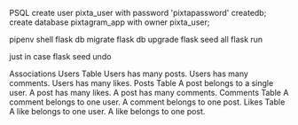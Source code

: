 PSQL
create user pixta_user with password 'pixtapassword' createdb;
create database pixtagram_app with owner pixta_user;

pipenv shell
flask db migrate
flask db upgrade
flask seed all
flask run

just in case
flask seed undo

Associations
Users Table
    Users has many posts.
    Users has many comments.
    Users has many likes.
Posts Table
    A post belongs to a single user.
    A post has many likes.
    A post has many comments.
Comments Table
    A comment belongs to one user.
    A comment belongs to one post.
Likes Table
    A like belongs to one user.
    A like belongs to one post.
